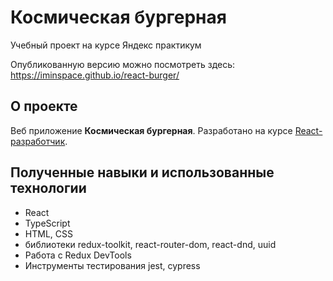 # **Космическая бургерная**

Учебный проект на курсе Яндекс практикум

Опубликованную версию можно посмотреть здесь: https://iminspace.github.io/react-burger/

## О проекте

Веб приложение **Космическая бургерная**. Разработано на курсе [React-разработчик](https://praktikum.yandex.ru/react/).

## Полученные навыки и использованные технологии
- React
- TypeScript
- HTML, CSS
- библиотеки redux-toolkit, react-router-dom, react-dnd, uuid
- Работа с Redux DevTools
- Инструменты тестирования jest, cypress
